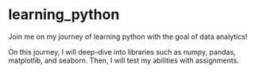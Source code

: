 # learning_python

Join me on my journey of learning python with the goal of data analytics!  

On this journey, I will deep-dive into libraries such as numpy, pandas, matplotlib, and seaborn. Then, I will test my abilities with assignments.
